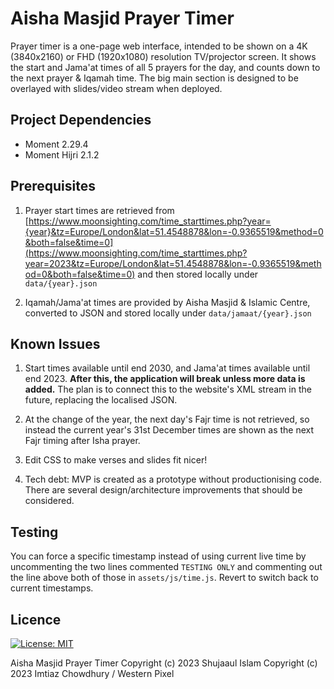 # Aisha Masjid Prayer Timer

Prayer timer is a one-page web interface, intended to be shown on a 4K (3840x2160) or FHD (1920x1080) resolution TV/projector screen. It shows the start and Jama'at times of all 5 prayers for the day, and counts down to the next prayer & Iqamah time. The big main section is designed to be overlayed with slides/video stream when deployed.

## Project Dependencies

- Moment 2.29.4
- Moment Hijri 2.1.2

## Prerequisites

1. Prayer start times are retrieved from [https://www.moonsighting.com/time_starttimes.php?year={year}&tz=Europe/London&lat=51.4548878&lon=-0.9365519&method=0&both=false&time=0](https://www.moonsighting.com/time_starttimes.php?year=2023&tz=Europe/London&lat=51.4548878&lon=-0.9365519&method=0&both=false&time=0) and then stored locally under `data/{year}.json`

2. Iqamah/Jama'at times are provided by Aisha Masjid & Islamic Centre, converted to JSON and stored locally under `data/jamaat/{year}.json`

## Known Issues

1. Start times available until end 2030, and Jama'at times available until end 2023. **After this, the application will break unless more data is added.** The plan is to connect this to the website's XML stream in the future, replacing the localised JSON.

2. At the change of the year, the next day's Fajr time is not retrieved, so instead the current year's 31st December times are shown as the next Fajr timing after Isha prayer.

3. Edit CSS to make verses and slides fit nicer!

4. Tech debt: MVP is created as a prototype without productionising code. There are several design/architecture improvements that should be considered.

## Testing

You can force a specific timestamp instead of using current live time by uncommenting the two lines commented `TESTING ONLY` and commenting out the line above both of those in `assets/js/time.js`. Revert to switch back to current timestamps.

## Licence

[![License: MIT](https://img.shields.io/badge/License-MIT-yellow.svg)](https://opensource.org/licenses/MIT)

Aisha Masjid Prayer Timer
Copyright (c) 2023 Shujaaul Islam 
Copyright (c) 2023 Imtiaz Chowdhury / Western Pixel
